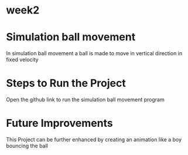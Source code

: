 # week2
# Simulation ball movement
In simulation ball movement a ball is made to move in vertical direction in fixed velocity

# Steps to Run the Project
Open the github link to run the simulation ball movement program

# Future Improvements
This Project can be further enhanced by creating an animation like a boy bouncing the ball
